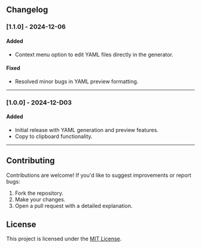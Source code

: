 ## Changelog

### [1.1.0] - 2024-12-06

#### Added

- Context menu option to edit YAML files directly in the generator.

#### Fixed

- Resolved minor bugs in YAML preview formatting.

---

### [1.0.0] - 2024-12-D03

#### Added

- Initial release with YAML generation and preview features.
- Copy to clipboard functionality.

---

## Contributing

Contributions are welcome! If you'd like to suggest improvements or report bugs:

1. Fork the repository.
2. Make your changes.
3. Open a pull request with a detailed explanation.

## License

This project is licensed under the [MIT License](LICENSE).
